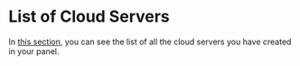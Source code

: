 # List of Cloud Servers

In [this section](https://panel.virakcloud.com/instances/list), you can see the list of all the cloud servers you have created in your panel.

<DarkModeImage
  dark-src="/images/guides/en/dark/instances/instances-list.webp"
  light-src="/images/guides/en/light/instances/instances-list.webp"
  alt="Instances list"
/>

